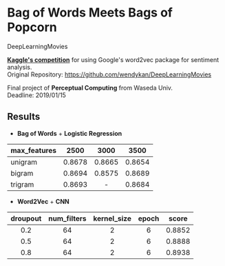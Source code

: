# Bag of Words Meets Bags of Popcorn

DeepLearningMovies 

[**Kaggle's competition**](https://www.kaggle.com/c/word2vec-nlp-tutorial) for using Google's word2vec package for sentiment analysis.  
Original Repository: https://github.com/wendykan/DeepLearningMovies  
  

Final project of **Perceptual Computing** from Waseda Univ.  
Deadline: 2019/01/15


## Results

- **Bag of Words** + **Logistic Regression**

max_features | 2500 | 3000 | 3500
:--- | :---: | :---: | :---:
unigram | 0.8678 | 0.8665 | 0.8654
bigram | 0.8694 | 0.8575 | 0.8689
trigram | 0.8693 | - | 0.8684
  

- **Word2Vec** + **CNN**

droupout | num_filters | kernel_size | epoch | score
:---: | :---: | :---: | :---: | :---:
0.2 | 64 | 2 | 6 | 0.8852
0.5 | 64 | 2 | 6 | 0.8888
0.8 | 64 | 2 | 6 | 0.8938
